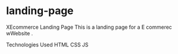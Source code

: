 # landing-page

XEcommerce Landing Page
This is a landing page for a E commerec wWebsite . 

Technologies Used
HTML
CSS
JS
